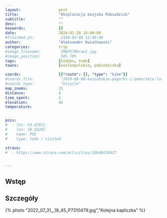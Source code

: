 ```yaml
---
layout:                 post
title:                  "Eksploracja miejska Pobiedzisk"
subtitle:               ""
desc:                   ""
keywords:               []
date:                   2024-01-28 18:00:00
#finished_at:            2100-02-09 12:00:00
author:                 "Aleksander Kwiatkowski"
categories:             trip
#image_filename:         IMGP5706raw1.jpg
#image_position:         50% 70%
tags:                   [hidden, todo]
towns:                  [wielkopolskie, pobiedziska]

coords:                 [{"route": [], "type": "hike"}]
#coords_file:            "2019-06-08-kaszubskie-pagorki-i-pomorskie-lasy.json"
#coords_type:            "bicycle"
map_zooms:              11
distance:               4
time_spent:             2
elevation:              42
temperature:


pois:
#  - lat: 54.45911
#    lon: 18.56281
#    name: POI
#    type: todo / visited

strava:
#  - https://www.strava.com/activities/10648410427


---
```



## Wstęp

## Szczegóły

{% photo "2022_07_31__18_45_P7310479.jpg","Kolejna kapliczka" %}
